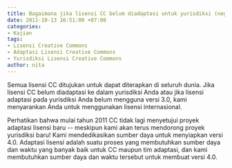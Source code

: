 ```yaml
---
title: Bagaimana jika lisensi CC belum diadaptasi untuk yurisdiksi (negara) saya?
date: 2011-10-13 16:51:00 +07:00
categories:
- Kajian
tags:
- Lisensi Creative Commons
- Adaptasi Lisensi Creative Commons
- Yurisdiksi Lisensi Creative Commons
author: nita
---
```


Semua lisensi CC ditujukan untuk dapat diterapkan di seluruh dunia. Jika lisensi CC belum diadaptasi ke dalam yurisdiksi Anda atau jika lisensi adaptasi pada yurisdiksi Anda belum mengguna versi 3.0, kami menyarankan Anda untuk menggunakan lisensi internasional.

Perhatikan bahwa mulai tahun 2011 CC tidak lagi menyetujui proyek adaptasi lisensi baru -- meskipun kami akan terus mendorong proyek yurisdiksi baru! Kami mendedikasikan sumber daya untuk menyiapkan versi 4.0. Adaptasi lisensi adalah suatu proses yang membutuhkan sumber daya dan waktu yang banyak baik untuk CC maupun tim adaptasi, dan kami membutuhkan sumber daya dan waktu tersebut untuk membuat versi 4.0.